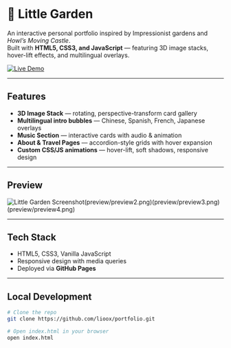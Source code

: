 # 🌸 Little Garden

An interactive personal portfolio inspired by Impressionist gardens and *Howl’s Moving Castle*.  
Built with **HTML5, CSS3, and JavaScript** — featuring 3D image stacks, hover-lift effects, and multilingual overlays.

[![Live Demo](https://img.shields.io/badge/Live_Demo-Click_Here-2ea44f?style=for-the-badge)](https://lioox.github.io/portfolio/)

---

## Features
-  **3D Image Stack** — rotating, perspective-transform card gallery  
-  **Multilingual intro bubbles** — Chinese, Spanish, French, Japanese overlays  
-  **Music Section** — interactive cards with audio & animation  
-  **About & Travel Pages** — accordion-style grids with hover expansion  
-  **Custom CSS/JS animations** — hover-lift, soft shadows, responsive design

---

##  Preview
![Little Garden Screenshot](preview/preview1.png)(preview/preview2.png)(preview/preview3.png)(preview/preview4.png)

---

##  Tech Stack
- HTML5, CSS3, Vanilla JavaScript
- Responsive design with media queries
- Deployed via **GitHub Pages**

---

##  Local Development
```bash
# Clone the repo
git clone https://github.com/lioox/portfolio.git

# Open index.html in your browser
open index.html

